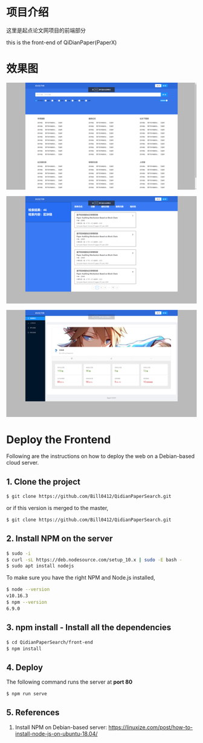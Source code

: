 # 项目介绍

这里是起点论文网项目的前端部分

this is the front-end of QiDianPaper(PaperX)

# 效果图

![](display/display2.png)

![](display/display3.png)

![](display/display1.png)

# Deploy the Frontend
Following are the instructions on how to deploy the web on a Debian-based cloud server.

## 1. Clone the project
```bash
$ git clone https://github.com/Bill0412/QidianPaperSearch.git
```

or if this version is merged to the master,

```bash
$ git clone https://github.com/Bill0412/QidianPaperSearch.git
```

## 2. Install NPM on the server
```bash
$ sudo -i
$ curl -sL https://deb.nodesource.com/setup_10.x | sudo -E bash -
$ sudo apt install nodejs
```
To make sure you have the right NPM and Node.js installed,
```bash
$ node --version
v10.16.3
$ npm --version
6.9.0
```

## 3. npm install - Install all the dependencies
```bash
$ cd QidianPaperSearch/front-end
$ npm install
```

## 4. Deploy
The following command runs the server at **port 80**
```bash
$ npm run serve
```

## 5. References
1. Install NPM on Debian-based server: <https://linuxize.com/post/how-to-install-node-js-on-ubuntu-18.04/>


